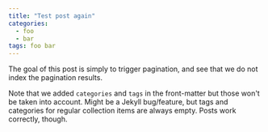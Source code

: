 ```yaml
---
title: "Test post again"
categories: 
  - foo
  - bar
tags: foo bar
---
```


The goal of this post is simply to trigger pagination, and see that we do not
index the pagination results.

Note that we added `categories` and `tags` in the front-matter but those won't
be taken into account. Might be a Jekyll bug/feature, but tags and categories
for regular collection items are always empty. Posts work correctly, though.

